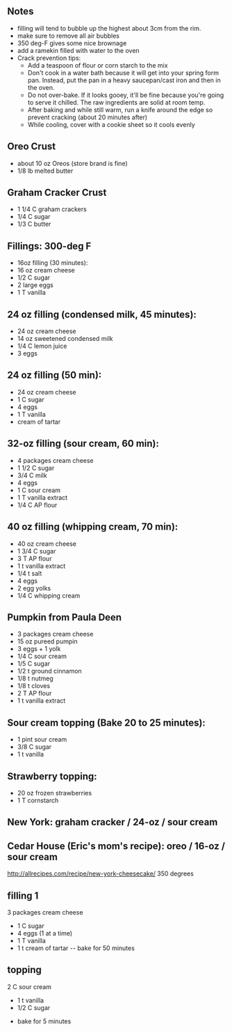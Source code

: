 ## Notes
* filling will tend to bubble up the highest about 3cm from the rim.
* make sure to remove all air bubbles
* 350 deg-F gives some nice brownage
* add a ramekin filled with water to the oven
* Crack prevention tips:
  * Add a teaspoon of flour or corn starch to the mix
  * Don't cook in a water bath because it will get into your spring form pan.
    Instead, put the pan in a heavy saucepan/cast iron and then in the oven.
  * Do not over-bake. If it looks gooey, it'll be fine because you're going to
    serve it chilled. The raw ingredients are solid at room temp.
  * After baking and while still warm, run a knife around the edge so prevent
    cracking (about 20 minutes after)
  * While cooling, cover with a cookie sheet so it cools evenly

## Oreo Crust
+ about 10 oz Oreos (store brand is fine)
+ 1/8 lb melted butter


## Graham Cracker Crust
+ 1 1/4 C graham crackers
+ 1/4 C sugar
+ 1/3 C butter

## Fillings: 300-deg F
+ 16oz filling (30 minutes):
+ 16 oz cream cheese
+ 1/2 C sugar
+ 2 large eggs
+ 1 T vanilla

## 24 oz filling (condensed milk, 45 minutes):
+ 24 oz cream cheese
+ 14 oz sweetened condensed milk
+ 1/4 C lemon juice
+ 3 eggs

## 24 oz filling (50 min):
+ 24 oz cream cheese
+ 1 C sugar
+ 4 eggs
+ 1 T vanilla
+ cream of tartar

## 32-oz filling (sour cream, 60 min):
+ 4 packages cream cheese
+ 1 1/2 C sugar
+ 3/4 C milk
+ 4 eggs
+ 1 C sour cream
+ 1 T vanilla extract
+ 1/4 C AP flour

## 40 oz filling (whipping cream, 70 min):
+ 40 oz cream cheese
+ 1 3/4 C sugar
+ 3 T AP flour
+ 1 t vanilla extract
+ 1/4 t salt
+ 4 eggs
+ 2 egg yolks
+ 1/4 C whipping cream

## Pumpkin from Paula Deen
+ 3 packages cream cheese
+ 15 oz pureed pumpin
+ 3 eggs + 1 yolk
+ 1/4 C sour cream
+ 1/5 C sugar
+ 1/2 t ground cinnamon
+ 1/8 t nutmeg
+ 1/8 t cloves
+ 2 T AP flour
+ 1 t vanilla extract

## Sour cream topping (Bake 20 to 25 minutes):

+ 1 pint sour cream
+ 3/8 C sugar
+ 1 t vanilla

## Strawberry topping:
+ 20 oz frozen strawberries
+ 1 T cornstarch

## New York: graham cracker / 24-oz / sour cream
## Cedar House (Eric's mom's recipe): oreo / 16-oz / sour cream

http://allrecipes.com/recipe/new-york-cheesecake/
350 degrees

## filling 1
3 packages cream cheese
+ 1 C sugar
+ 4 eggs (1 at a time)
+ 1 T vanilla
+ 1 t cream of tartar
-- bake for 50 minutes

## topping
2 C sour cream
+ 1 t vanilla
+ 1/2 C sugar
- bake for 5 minutes
